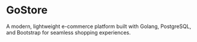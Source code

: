# GoStore
A modern, lightweight e-commerce platform built with Golang, PostgreSQL, and Bootstrap for seamless shopping experiences.
